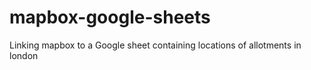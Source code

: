 # mapbox-google-sheets
Linking mapbox to a Google sheet containing locations of allotments in london
